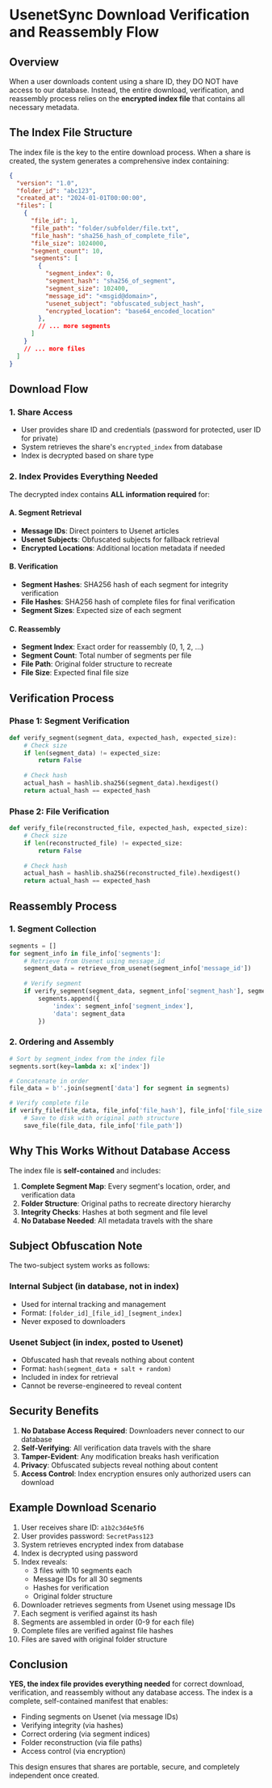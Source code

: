 # UsenetSync Download Verification and Reassembly Flow

## Overview

When a user downloads content using a share ID, they DO NOT have access to our database. Instead, the entire download, verification, and reassembly process relies on the **encrypted index file** that contains all necessary metadata.

## The Index File Structure

The index file is the key to the entire download process. When a share is created, the system generates a comprehensive index containing:

```json
{
  "version": "1.0",
  "folder_id": "abc123",
  "created_at": "2024-01-01T00:00:00",
  "files": [
    {
      "file_id": 1,
      "file_path": "folder/subfolder/file.txt",
      "file_hash": "sha256_hash_of_complete_file",
      "file_size": 1024000,
      "segment_count": 10,
      "segments": [
        {
          "segment_index": 0,
          "segment_hash": "sha256_of_segment",
          "segment_size": 102400,
          "message_id": "<msgid@domain>",
          "usenet_subject": "obfuscated_subject_hash",
          "encrypted_location": "base64_encoded_location"
        },
        // ... more segments
      ]
    }
    // ... more files
  ]
}
```

## Download Flow

### 1. Share Access
- User provides share ID and credentials (password for protected, user ID for private)
- System retrieves the share's `encrypted_index` from database
- Index is decrypted based on share type

### 2. Index Provides Everything Needed

The decrypted index contains **ALL information required** for:

#### A. Segment Retrieval
- **Message IDs**: Direct pointers to Usenet articles
- **Usenet Subjects**: Obfuscated subjects for fallback retrieval
- **Encrypted Locations**: Additional location metadata if needed

#### B. Verification
- **Segment Hashes**: SHA256 hash of each segment for integrity verification
- **File Hashes**: SHA256 hash of complete files for final verification
- **Segment Sizes**: Expected size of each segment

#### C. Reassembly
- **Segment Index**: Exact order for reassembly (0, 1, 2, ...)
- **Segment Count**: Total number of segments per file
- **File Path**: Original folder structure to recreate
- **File Size**: Expected final file size

## Verification Process

### Phase 1: Segment Verification
```python
def verify_segment(segment_data, expected_hash, expected_size):
    # Check size
    if len(segment_data) != expected_size:
        return False
    
    # Check hash
    actual_hash = hashlib.sha256(segment_data).hexdigest()
    return actual_hash == expected_hash
```

### Phase 2: File Verification
```python
def verify_file(reconstructed_file, expected_hash, expected_size):
    # Check size
    if len(reconstructed_file) != expected_size:
        return False
    
    # Check hash
    actual_hash = hashlib.sha256(reconstructed_file).hexdigest()
    return actual_hash == expected_hash
```

## Reassembly Process

### 1. Segment Collection
```python
segments = []
for segment_info in file_info['segments']:
    # Retrieve from Usenet using message_id
    segment_data = retrieve_from_usenet(segment_info['message_id'])
    
    # Verify segment
    if verify_segment(segment_data, segment_info['segment_hash'], segment_info['segment_size']):
        segments.append({
            'index': segment_info['segment_index'],
            'data': segment_data
        })
```

### 2. Ordering and Assembly
```python
# Sort by segment_index from the index file
segments.sort(key=lambda x: x['index'])

# Concatenate in order
file_data = b''.join(segment['data'] for segment in segments)

# Verify complete file
if verify_file(file_data, file_info['file_hash'], file_info['file_size']):
    # Save to disk with original path structure
    save_file(file_data, file_info['file_path'])
```

## Why This Works Without Database Access

The index file is **self-contained** and includes:

1. **Complete Segment Map**: Every segment's location, order, and verification data
2. **Folder Structure**: Original paths to recreate directory hierarchy  
3. **Integrity Checks**: Hashes at both segment and file level
4. **No Database Needed**: All metadata travels with the share

## Subject Obfuscation Note

The two-subject system works as follows:

### Internal Subject (in database, not in index)
- Used for internal tracking and management
- Format: `[folder_id]_[file_id]_[segment_index]`
- Never exposed to downloaders

### Usenet Subject (in index, posted to Usenet)
- Obfuscated hash that reveals nothing about content
- Format: `hash(segment_data + salt + random)`
- Included in index for retrieval
- Cannot be reverse-engineered to reveal content

## Security Benefits

1. **No Database Access Required**: Downloaders never connect to our database
2. **Self-Verifying**: All verification data travels with the share
3. **Tamper-Evident**: Any modification breaks hash verification
4. **Privacy**: Obfuscated subjects reveal nothing about content
5. **Access Control**: Index encryption ensures only authorized users can download

## Example Download Scenario

1. User receives share ID: `a1b2c3d4e5f6`
2. User provides password: `SecretPass123`
3. System retrieves encrypted index from database
4. Index is decrypted using password
5. Index reveals:
   - 3 files with 10 segments each
   - Message IDs for all 30 segments
   - Hashes for verification
   - Original folder structure
6. Downloader retrieves segments from Usenet using message IDs
7. Each segment is verified against its hash
8. Segments are assembled in order (0-9 for each file)
9. Complete files are verified against file hashes
10. Files are saved with original folder structure

## Conclusion

**YES, the index file provides everything needed** for correct download, verification, and reassembly without any database access. The index is a complete, self-contained manifest that enables:

- Finding segments on Usenet (via message IDs)
- Verifying integrity (via hashes)
- Correct ordering (via segment indices)
- Folder reconstruction (via file paths)
- Access control (via encryption)

This design ensures that shares are portable, secure, and completely independent once created.